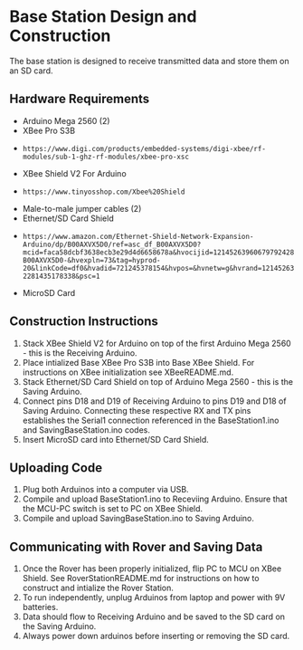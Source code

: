 # Base Station Design and Construction
The base station is designed to receive transmitted data and store them on an SD card.
## Hardware Requirements
- Arduino Mega 2560 (2)
- XBee Pro S3B
-     https://www.digi.com/products/embedded-systems/digi-xbee/rf-modules/sub-1-ghz-rf-modules/xbee-pro-xsc
- XBee Shield V2 For Arduino
-     https://www.tinyosshop.com/Xbee%20Shield
- Male-to-male jumper cables (2)
- Ethernet/SD Card Shield
-     https://www.amazon.com/Ethernet-Shield-Network-Expansion-Arduino/dp/B00AXVX5D0/ref=asc_df_B00AXVX5D0?mcid=faca58dcbf3638ecb3e29d4d6658678a&hvocijid=12145263960679792428-B00AXVX5D0-&hvexpln=73&tag=hyprod-20&linkCode=df0&hvadid=721245378154&hvpos=&hvnetw=g&hvrand=12145263960679792428&hvpone=&hvptwo=&hvqmt=&hvdev=c&hvdvcmdl=&hvlocint=&hvlocphy=9028824&hvtargid=pla-2281435178338&psc=1
- MicroSD Card
## Construction Instructions
1. Stack XBee Shield V2 for Arduino on top of the first Arduino Mega 2560 - this is the Receiving Arduino.
2. Place intialized Base XBee Pro S3B into Base XBee Shield. For instructions on XBee initialization see XBeeREADME.md.
3. Stack Ethernet/SD Card Shield on top of Arduino Mega 2560 - this is the Saving Arduino.
4. Connect pins D18 and D19 of Receiving Arduino to pins D19 and D18 of Saving Arduino. Connecting these respective RX and TX pins establishes the Serial1 connection referenced in the BaseStation1.ino and SavingBaseStation.ino codes.
5. Insert MicroSD card into Ethernet/SD Card Shield.
## Uploading Code
1. Plug both Arduinos into a computer via USB.
2. Compile and upload BaseStation1.ino to Receviing Arduino. Ensure that the MCU-PC switch is set to PC on XBee Shield.
3. Compile and upload SavingBaseStation.ino to Saving Arduino.
## Communicating with Rover and Saving Data
1. Once the Rover has been properly initialized, flip PC to MCU on XBee Shield. See RoverStationREADME.md for instructions on how to construct and intialize the Rover Station.
2. To run independently, unplug Arduinos from laptop and power with 9V batteries.
3. Data should flow to Receiving Arduino and be saved to the SD card on the Saving Arduino.
4. Always power down arduinos before inserting or removing the SD card.
